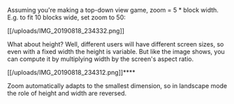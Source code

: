 Assuming you're making a top-down view game, zoom = 5 * block width. E.g. to fit 10 blocks wide, set zoom to 50:

[[/uploads/IMG_20190818_234332.png]]

What about height? Well, different users will have different screen sizes, so even with a fixed width the height is variable. But like the image shows, you can compute it by multiplying width by the screen's aspect ratio.

[[/uploads/IMG_20190818_234312.png]]****

Zoom automatically adapts to the smallest dimension, so in landscape mode the role of height and width are reversed.